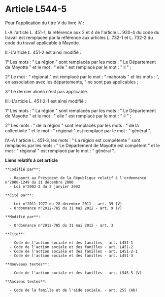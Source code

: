 # Article L544-5

Pour l'application du titre V du livre IV : 

I.-A l'article L. 451-1, la référence aux 2 et 4 de l'article L. 920-4 du code du travail est remplacée par la référence aux
articles L. 732-1 et L. 732-2 du code du travail applicable à Mayotte. 

II.-L'article L. 451-2 est ainsi modifié : 

1° Les mots : " La région " sont remplacés par les mots : " Le Département de Mayotte " et le mot : " elle " est remplacé par
le mot : " il " ; 

2° Le mot : " régional " est remplacé par le mot : " mahorais " et les mots : ", en association avec les départements, " ne
sont pas applicables ; 

3° Le dernier alinéa n'est pas applicable. 

III.-L'article L. 451-2-1 est ainsi modifié : 

1° Les mots : " La région " sont remplacés par les mots : " Le Département de Mayotte " et le mot : " elle " est remplacé par
le mot : " il " ; 

2° Les mots : " de la région " sont remplacés par les mots : " de la collectivité " et le mot : " régional " est remplacé par
le mot : " général ". 

IV.-A l'article L. 451-3, les mots : " La région est compétente " sont remplacés par les mots : " Le Département de Mayotte
est compétent " et le mot : " régional " est remplacé par le mot : " général ".

**Liens relatifs à cet article**

	**Codifié par**:

	  - Rapport au Président de la République relatif à l'ordonnance n°2000-1249 du 21 décembre 2000
	  - Loi n°2002-2 du 2 janvier 2002

	**Cité par**:

	  - Loi n°2011-1977 du 28 décembre 2011 - art. 39 (V)
	  - Ordonnance n°2012-785 du 31 mai 2012 - art. 9 (V)

	**Modifié par**:

	  - Ordonnance n°2012-785 du 31 mai 2012 - art. 3

	**Cite**:

	  - Code de l'action sociale et des familles - art. L451-1
	  - Code de l'action sociale et des familles - art. L451-2
	  - Code de l'action sociale et des familles - art. L451-2-1
	  - Code de l'action sociale et des familles - art. L451-3

	**Nouveaux textes**:

	  - Code de l'action sociale et des familles - art. L545-5 (V)

	**Anciens textes**:

	  - Code de la famille et de l'aide sociale. - art. 255 (Ab)
